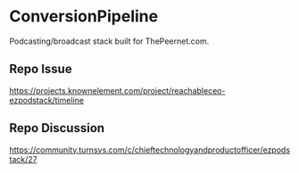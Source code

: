# ConversionPipeline

Podcasting/broadcast stack built for ThePeernet.com.

## Repo Issue
https://projects.knownelement.com/project/reachableceo-ezpodstack/timeline


## Repo Discussion
https://community.turnsys.com/c/chieftechnologyandproductofficer/ezpodstack/27